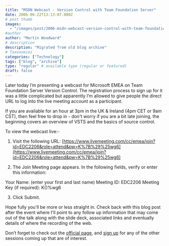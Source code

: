 ```yaml
---
title: "MSDN Webcast - Version Control with Team Foundation Server"
date: 2006-06-22T13:13:07.000Z
# post thumb
images:
  - "/images/post/2006-msdn-webcast-version-control-with-team-foundation-server.jpg"
#author
author: "Martin Woodward"
# description
description: "Migrated from old blog archive"
# Taxonomies
categories: ["Technology"]
tags: ["blog", "archive"]
type: "regular" # available type (regular or featured)
draft: false
---
```


Later today I’m presenting a webcast for Microsoft EMEA on Team Foundation Server Version Control. The registration process to sign up for it was a little complicated but apparently I’m allowed to give people the direct URL to log into the live meeting account as a participant.

If you are available for an hour at 3pm in the UK & Ireland (4pm CET or 9am CST), then feel free to drop in - don't worry if you are a bit late joining, the beginning covers an overview of VSTS and the basics of source control.   

To view the webcast live:- 

1. Visit the following URL: [https://www.livemeeting.com/cc/emea/join?id=EDC2206&role=attend&pw=K%7B%29%25wg6](https://www.livemeeting.com/cc/emea/join?id=EDC2206&role=attend&pw=K%7B%29%25wg6) 

2. The Join Meeting page appears. In the following fields, verify or enter this information: 

Your Name: (enter your first and last name) 
Meeting ID: EDC2206 
Meeting Key (if required): K{)%wg6 

3. Click Submit. 

Hope fully you'll be more or less straight in. Check back with this blog post after the event where I'll point to any follow up information that may come out of the talk along with the slide deck, associated links and eventually details of where the recording of the web.

Don’t forget to check out the [official page](http://www.microsoft.com/emea/msdn/visualstudio/webcasts.aspx), and [sign up](http://www.microsoft.com/emea/msdn/visualstudio/webcasts.aspx) for any of the other sessions coming up that are of interest.